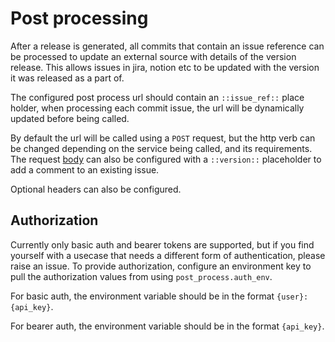 # Post processing

After a release is generated, all commits that contain an issue reference can
be processed to update an external source with details of the version release.
This allows issues in jira, notion etc to be updated with the version it was
released as a part of.

The configured post process url should contain an `::issue_ref::` place holder,
when processing each commit issue, the url will be dynamically updated before
being called.

By default the url will be called using a `POST` request, but the http verb can
be changed depending on the service being called, and its requirements. The
request
[body](https://nrwldev.github.io/changelog-gen/configuration/#post_process) can
also be configured with a `::version::` placeholder to add a comment to an
existing issue.

Optional headers can also be configured.

## Authorization

Currently only basic auth and bearer tokens are supported, but if you find
yourself with a usecase that needs a different form of authentication, please
raise an issue. To provide authorization, configure an environment key to pull
the authorization values from using `post_process.auth_env`.

For basic auth, the environment variable should be in the format
`{user}:{api_key}`.

For bearer auth, the environment variable should be in the format `{api_key}`.
